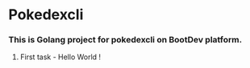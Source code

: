# Pokedexcli

### This is Golang project for pokedexcli on BootDev platform.

1. First task - Hello World !